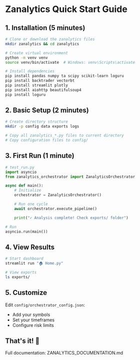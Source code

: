 # Zanalytics Quick Start Guide

## 1. Installation (5 minutes)

```bash
# Clone or download the zanalytics files
mkdir zanalytics && cd zanalytics

# Create virtual environment
python -m venv venv
source venv/bin/activate  # Windows: venv\Scripts\activate

# Install dependencies
pip install pandas numpy ta scipy scikit-learn loguru
pip install backtrader vectorbt
pip install streamlit plotly
pip install aiohttp beautifulsoup4
pip install loguru
```

## 2. Basic Setup (2 minutes)

```bash
# Create directory structure
mkdir -p config data exports logs

# Copy all zanalytics_*.py files to current directory
# Copy configuration files to config/
```

## 3. First Run (1 minute)

```python
# test_run.py
import asyncio
from zanalytics_orchestrator import ZanalyticsOrchestrator

async def main():
    # Initialize
    orchestrator = ZanalyticsOrchestrator()

    # Run one cycle
    await orchestrator.execute_pipeline()

    print("✓ Analysis complete! Check exports/ folder")

# Run
asyncio.run(main())
```

## 4. View Results

```bash
# Start dashboard
streamlit run "🏠 Home.py"

# View exports
ls exports/
```

## 5. Customize

Edit `config/orchestrator_config.json`:
- Add your symbols
- Set your timeframes
- Configure risk limits

## That's it! 🚀

Full documentation: ZANALYTICS_DOCUMENTATION.md
